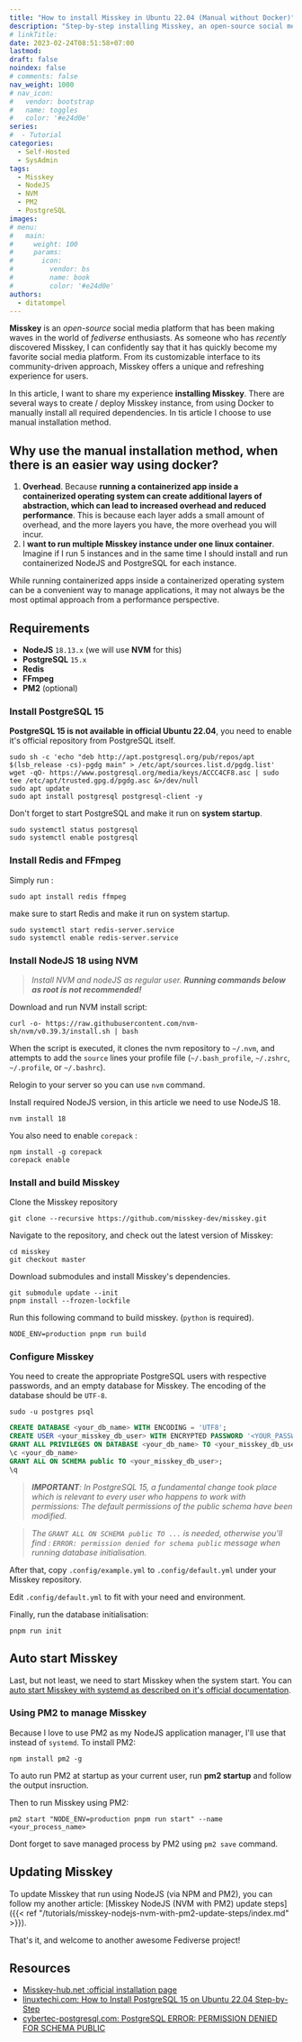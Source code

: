 ```yaml
---
title: "How to install Misskey in Ubuntu 22.04 (Manual without Docker)"
description: "Step-by-step installing Misskey, an open-source social media platform that has been making waves in the world of fediverse enthusiasts"
# linkTitle:
date: 2023-02-24T08:51:58+07:00
lastmod:
draft: false
noindex: false
# comments: false
nav_weight: 1000
# nav_icon:
#   vendor: bootstrap
#   name: toggles
#   color: '#e24d0e'
series:
#  - Tutorial
categories:
  - Self-Hosted
  - SysAdmin
tags:
  - Misskey
  - NodeJS
  - NVM
  - PM2
  - PostgreSQL
images:
# menu:
#   main:
#     weight: 100
#     params:
#       icon:
#         vendor: bs
#         name: book
#         color: '#e24d0e'
authors:
  - ditatompel
---
```


**Misskey** is an *open-source* social media platform that has been making waves in the world of *fediverse* enthusiasts. As someone who has *recently* discovered Misskey, I can confidently say that it has quickly become my favorite social media platform. From its customizable interface to its community-driven approach, Misskey offers a unique and refreshing experience for users.

<!--more-->

In this article, I want to share my experience **installing Misskey**. There are several ways to create / deploy Misskey instance, from using Docker to manually install all required dependencies. In tis article I choose to use manual installation method.

## Why use the manual installation method, when there is an easier way using docker?
1. **Overhead**. Because **running a containerized app inside a containerized operating system can create additional layers of abstraction, which can lead to increased overhead and reduced performance**. This is because each layer adds a small amount of overhead, and the more layers you have, the more overhead you will incur.
2. I **want to run multiple Misskey instance under one linux container**. Imagine if I run 5 instances and in the same time I should install and run containerized NodeJS and PostgreSQL for each instance.

While running containerized apps inside a containerized operating system can be a convenient way to manage applications, it may not always be the most optimal approach from a performance perspective.

## Requirements
- **NodeJS** `18.13.x` (we will use **NVM** for this)
- **PostgreSQL** `15.x`
- **Redis**
- **FFmpeg**
- **PM2** (optional)

### Install PostgreSQL 15
**PostgreSQL 15 is not available in official Ubuntu 22.04**, you need to enable it's official repository from PostgreSQL itself.
```shell
sudo sh -c 'echo "deb http://apt.postgresql.org/pub/repos/apt $(lsb_release -cs)-pgdg main" > /etc/apt/sources.list.d/pgdg.list'
wget -qO- https://www.postgresql.org/media/keys/ACCC4CF8.asc | sudo tee /etc/apt/trusted.gpg.d/pgdg.asc &>/dev/null
sudo apt update
sudo apt install postgresql postgresql-client -y
```
Don't forget to start PostgreSQL and make it run on **system startup**.
```shell
sudo systemctl status postgresql
sudo systemctl enable postgresql
```

### Install Redis and FFmpeg
Simply run :
```shell
sudo apt install redis ffmpeg
```
make sure to start Redis and make it run on system startup.
```shell
sudo systemctl start redis-server.service
sudo systemctl enable redis-server.service
```

### Install NodeJS 18 using NVM
> _Install NVM and nodeJS as regular user. **Running commands below as root is not recommended!**_

Download and run NVM install script:
```shell
curl -o- https://raw.githubusercontent.com/nvm-sh/nvm/v0.39.3/install.sh | bash
```
When the script is executed, it clones the nvm repository to `~/.nvm`, and attempts to add the `source` lines your profile file (`~/.bash_profile`, `~/.zshrc`, `~/.profile`, or `~/.bashrc`).

Relogin to your server so you can use `nvm` command.

Install required NodeJS version, in this article we need to use NodeJS 18.

```shell
nvm install 18
```
You also need to enable `corepack` :
```shell
npm install -g corepack
corepack enable
```

### Install and build Misskey
Clone the Misskey repository
```shell
git clone --recursive https://github.com/misskey-dev/misskey.git
```

Navigate to the repository, and check out the latest version of Misskey:
```shell
cd misskey
git checkout master
```

Download submodules and install Misskey's dependencies.
```shell
git submodule update --init
pnpm install --frozen-lockfile
```

Run this following command to build misskey. (`python` is required).
```shell
NODE_ENV=production pnpm run build
```

### Configure Misskey
You need to create the appropriate PostgreSQL users with respective passwords, and an empty database for Misskey. The encoding of the database should be `UTF-8`.

```shell
sudo -u postgres psql
```

```sql
CREATE DATABASE <your_db_name> WITH ENCODING = 'UTF8';
CREATE USER <your_misskey_db_user> WITH ENCRYPTED PASSWORD '<YOUR_PASSWORD>';
GRANT ALL PRIVILEGES ON DATABASE <your_db_name> TO <your_misskey_db_user>;
\c <your_db_name>
GRANT ALL ON SCHEMA public TO <your_misskey_db_user>;
\q
```

> _**IMPORTANT**: In PostgreSQL 15, a fundamental change took place which is relevant to every user who happens to work with permissions: The default permissions of the public schema have been modified._

> _The `GRANT ALL ON SCHEMA public TO ...` is needed, otherwise you'll find : `ERROR: permission denied for schema public` message when running database initialisation._

After that, copy `.config/example.yml` to `.config/default.yml` under your Misskey repository.

Edit `.config/default.yml` to fit with your need and environment.

Finally, run the database initialisation:
```shell
pnpm run init
```

## Auto start Misskey
Last, but not least, we need to start Misskey when the system start. You can [auto start Misskey with systemd as described on it's official documentation](https://misskey-hub.net/en/docs/install/manual.html#launch-with-systemd).

### Using PM2 to manage Misskey
Because I love to use PM2 as my NodeJS application manager, I'll use that instead of `systemd`. To install PM2:
```shell
npm install pm2 -g
```
To auto run PM2 at startup as your current user, run **pm2 startup** and follow the output insruction.

Then to run Misskey using PM2:
```shell
pm2 start "NODE_ENV=production pnpm run start" --name <your_process_name>
```
Dont forget to save managed process by PM2 using `pm2 save` command.


## Updating Misskey
To update Misskey that run using NodeJS (via NPM and PM2), you can follow my another article: [Misskey NodeJS (NVM with PM2) update steps]({{< ref "/tutorials/misskey-nodejs-nvm-with-pm2-update-steps/index.md" >}}).

That's it, and welcome to another awesome Fediverse project!

## Resources
- [Misskey-hub.net :official installation page](https://misskey-hub.net/en/docs/install/manual.html)
- [linuxtechi.com: How to Install PostgreSQL 15 on Ubuntu 22.04 Step-by-Step](https://www.linuxtechi.com/how-to-install-postgresql-on-ubuntu/)
- [cybertec-postgresql.com: PostgreSQL ERROR: PERMISSION DENIED FOR SCHEMA PUBLIC](https://www.cybertec-postgresql.com/en/error-permission-denied-schema-public/)

